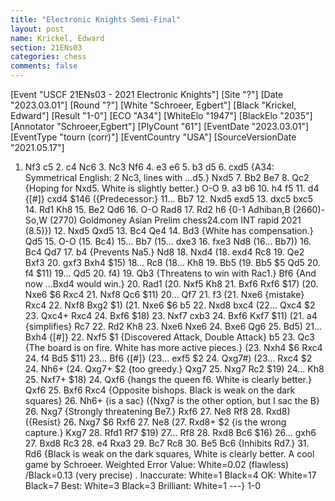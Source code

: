 ```yaml
---
title: "Electronic Knights Semi-Final"
layout: post
name: Krickel, Edward
section: 21ENs03
categories: chess
comments: false
---
```


<div class="cbreplay">
[Event "USCF  21ENs03 - 2021 Electronic Knights"]
[Site "?"]
[Date "2023.03.01"]
[Round "?"]
[White "Schroeer, Egbert"]
[Black "Krickel, Edward"]
[Result "1-0"]
[ECO "A34"]
[WhiteElo "1947"]
[BlackElo "2035"]
[Annotator "Schroeer,Egbert"]
[PlyCount "61"]
[EventDate "2023.03.01"]
[EventType "tourn (corr)"]
[EventCountry "USA"]
[SourceVersionDate "2021.05.17"]

1. Nf3 c5 2. c4 Nc6 3. Nc3 Nf6 4. e3 e6 5. b3 d5 6. cxd5 {A34: Symmetrical English: 2 Nc3, lines with ...d5.} Nxd5 7. Bb2 Be7 8. Qc2 {Hoping for Nxd5. White is slightly better.} O-O 9. a3 b6 10. h4 f5 11. d4 {[#]} cxd4 $146 ({Predecessor:} 11... Bb7 12. Nxd5 exd5 13. dxc5 bxc5 14. Rd1 Kh8 15. Be2 Qd6 16. O-O Rad8 17. Rd2 h6 {0-1 Adhiban,B (2660)-So,W (2770) Goldmoney Asian Prelim chess24.com INT rapid 2021 (8.5)}) 12. Nxd5 Qxd5 13. Bc4 Qe4 14. Bd3 {White has compensation.} Qd5 15. O-O (15. Bc4) 15... Bb7 (15... dxe3 16. fxe3 Nd8 (16... Bb7)) 16. Bc4 Qd7 17. b4 {Prevents Na5.} Nd8 18. Nxd4 (18. exd4 Rc8 19. Qe2 Bxf3 20. gxf3 Bxh4 $15) 18... Rc8 (18... Kh8 19. Bb5 (19. Bb5 $5 Qd5 20. f4 $11) 19... Qd5 20. f4) 19. Qb3 {Threatens to win with Rac1.} Bf6 {And now ...Bxd4 would win.} 20. Rad1 (20. Nxf5 Kh8 21. Bxf6 Rxf6 $17) (20. Nxe6 $6 Rxc4 21. Nxf8 Qc6 $11) 20... Qf7 21. f3 (21. Nxe6 {mistake} Rxc4 22. Nxf8 Bxg2 $1) (21. Nxe6 $6 b5 22. Nxd8 bxc4 (22... Qxc4 $2 23. Qxc4+ Rxc4 24. Bxf6 $18) 23. Nxf7 cxb3 24. Bxf6 Kxf7 $11) (21. a4 {simplifies} Rc7 22. Rd2 Kh8 23. Nxe6 Nxe6 24. Bxe6 Qg6 25. Bd5) 21... Bxh4 {[#]} 22. Nxf5 $1 {Discovered Attack, Double Attack} b5 23. Qc3 {The board is on fire. White has more active pieces.} (23. Nxh4 $6 Rxc4 24. f4 Bd5 $11) 23... Bf6 {[#]} (23... exf5 $2 24. Qxg7#) (23... Rxc4 $2 24. Nh6+ (24. Qxg7+ $2 {too greedy.} Qxg7 25. Nxg7 Rc2 $19) 24... Kh8 25. Nxf7+ $18) 24. Qxf6 {hangs the queen f6. White is clearly better.} Qxf6 25. Bxf6 Rxc4 {Opposite bishops. Black is weak on the dark squares} 26. Nh6+ {is a sac} ({Nxg7 is the other option, but I sac the B} 26. Nxg7 {Strongly threatening Be7.} Rxf6 27. Ne8 Rf8 28. Rxd8) ({Resist} 26. Nxg7 $6 Rxf6 27. Ne8 (27. Rxd8+ $2 {is the wrong capture.} Kxg7 28. Rfd1 Rf7 $19) 27... Rf8 28. Rxd8 Bc6 $16) 26... gxh6 27. Bxd8 Rc3 28. e4 Rxa3 29. Bc7 Rc8 30. Be5 Bc6 {Inhibits Rd7.} 31. Rd6 {Black is weak on the dark squares, White is clearly better. A cool game by Schroeer.   Weighted Error Value: White=0.02 (flawless) /Black=0.13 (very precise) .  Inaccurate:     	White=1     	Black=4      OK:         	White=17    	Black=7      Best:        	White=3     	Black=3      Brilliant:      	White=1     	---} 1-0
</div>